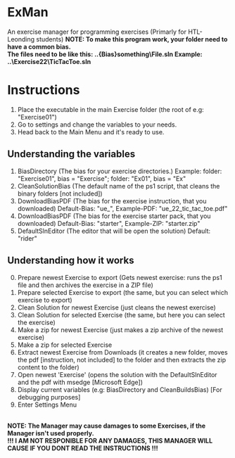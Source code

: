 # ExMan
An exercise manager for programming exercises (Primarly for HTL-Leonding students)
<strong>NOTE: To make this program work, your folder need to have a common bias. </strong> <br>
<strong>The files need to be like this: ..\{Bias}something\File.sln Example: ..\Exercise22\TicTacToe.sln</strong>

# Instructions
1. Place the executable in the main Exercise folder (the root of e.g: "Exercise01")
2. Go to settings and change the variables to your needs.
3. Head back to the Main Menu and it's ready to use.

## Understanding the variables
1. BiasDirectory (The bias for your exercise directories.) Example:     folder: "Exercise01", bias = "Exercise"; folder: "Ex01", bias = "Ex"
2. CleanSolutionBias (The default name of the ps1 script, that cleans the binary folders [not included])
3. DownloadBiasPDF (The bias for the exercise instruction, that you downloaded) Default-Bias: "ue_", Example-PDF: "ue_22_tic_tac_toe.pdf"
4. DownloadBiasPDF (The bias for the exercise starter pack, that you downloaded) Default-Bias: "starter", Example-ZIP: "starter.zip"
5. DefaultSlnEditor (The editor that will be open the solution) Default: "rider"

## Understanding how it works
0. Prepare newest Exercise to export (Gets newest exercise: runs the ps1 file and then archives the exercise in a ZIP file)
1. Prepare selected Exercise to export (the same, but you can select which exercise to export)
2. Clean Solution for newest Exercise (just cleans the newest exercise)
3. Clean Solution for selected Exercise (the same, but here you can select the exercise)
4. Make a zip for newest Exercise (just makes a zip archive of the newest exercise)
5. Make a zip for selected Exercise
6. Extract newest Exercise from Downloads (it creates a new folder, moves the pdf [instruction, not included] to the folder and then extracts the zip content to the folder)
7.  Open newest 'Exercise' (opens the solution with the DefaultSlnEditor and the pdf with msedge [Microsoft Edge])
8.  Display current variables (e.g: BiasDirectory and CleanBuildsBias) [For debugging purposes]
9.  Enter Settings Menu

<br>
<strong>NOTE: The Manager may cause damages to some Exercises, if the Manager isn't used properly.</strong> <br>
<strong>!!! I AM NOT RESPONIBLE FOR ANY DAMAGES, THIS MANAGER WILL CAUSE IF YOU DONT READ THE INSTRUCTIONS !!!</strong>
